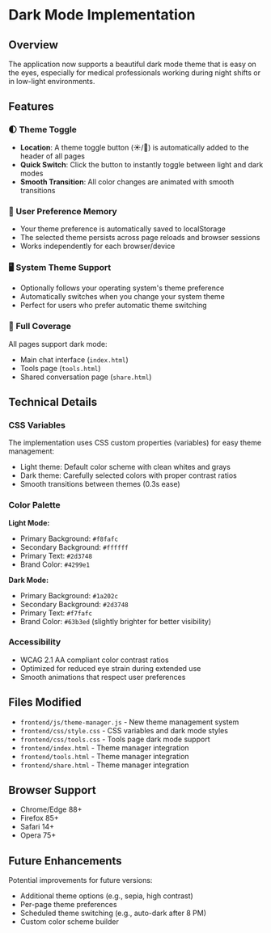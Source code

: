 # Dark Mode Implementation

## Overview
The application now supports a beautiful dark mode theme that is easy on the eyes, especially for medical professionals working during night shifts or in low-light environments.

## Features

### 🌓 Theme Toggle
- **Location**: A theme toggle button (☀️/🌙) is automatically added to the header of all pages
- **Quick Switch**: Click the button to instantly toggle between light and dark modes
- **Smooth Transition**: All color changes are animated with smooth transitions

### 💾 User Preference Memory
- Your theme preference is automatically saved to localStorage
- The selected theme persists across page reloads and browser sessions
- Works independently for each browser/device

### 🖥️ System Theme Support
- Optionally follows your operating system's theme preference
- Automatically switches when you change your system theme
- Perfect for users who prefer automatic theme switching

### 📱 Full Coverage
All pages support dark mode:
- Main chat interface (`index.html`)
- Tools page (`tools.html`)
- Shared conversation page (`share.html`)

## Technical Details

### CSS Variables
The implementation uses CSS custom properties (variables) for easy theme management:
- Light theme: Default color scheme with clean whites and grays
- Dark theme: Carefully selected colors with proper contrast ratios
- Smooth transitions between themes (0.3s ease)

### Color Palette

**Light Mode:**
- Primary Background: `#f8fafc`
- Secondary Background: `#ffffff`
- Primary Text: `#2d3748`
- Brand Color: `#4299e1`

**Dark Mode:**
- Primary Background: `#1a202c`
- Secondary Background: `#2d3748`
- Primary Text: `#f7fafc`
- Brand Color: `#63b3ed` (slightly brighter for better visibility)

### Accessibility
- WCAG 2.1 AA compliant color contrast ratios
- Optimized for reduced eye strain during extended use
- Smooth animations that respect user preferences

## Files Modified
- `frontend/js/theme-manager.js` - New theme management system
- `frontend/css/style.css` - CSS variables and dark mode styles
- `frontend/css/tools.css` - Tools page dark mode support
- `frontend/index.html` - Theme manager integration
- `frontend/tools.html` - Theme manager integration
- `frontend/share.html` - Theme manager integration

## Browser Support
- Chrome/Edge 88+
- Firefox 85+
- Safari 14+
- Opera 75+

## Future Enhancements
Potential improvements for future versions:
- Additional theme options (e.g., sepia, high contrast)
- Per-page theme preferences
- Scheduled theme switching (e.g., auto-dark after 8 PM)
- Custom color scheme builder

